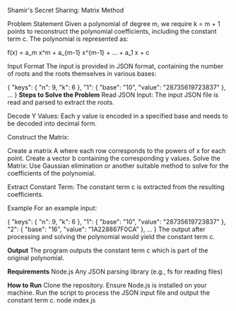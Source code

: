 Shamir's Secret Sharing: Matrix Method

Problem Statement
Given a polynomial of degree m, we require k = m + 1 points to reconstruct the polynomial coefficients, including the constant term c. The polynomial is represented as:

f(x) = a_m x^m + a_{m-1} x^{m-1} + ... + a_1 x + c

Input Format
The input is provided in JSON format, containing the number of roots and the roots themselves in various bases:

{
    "keys": {
        "n": 9,
        "k": 6
    },
    "1": {
        "base": "10",
        "value": "28735619723837"
    },
    ...
}
**Steps to Solve the Problem**
Read JSON Input: The input JSON file is read and parsed to extract the roots.

Decode Y Values: Each y value is encoded in a specified base and needs to be decoded into decimal form.

Construct the Matrix:

Create a matrix A where each row corresponds to the powers of x for each point.
Create a vector b containing the corresponding y values.
Solve the Matrix: Use Gaussian elimination or another suitable method to solve for the coefficients of the polynomial.

Extract Constant Term: The constant term c is extracted from the resulting coefficients.

Example
For an example input:

{
    "keys": {
        "n": 9,
        "k": 6
    },
    "1": {
        "base": "10",
        "value": "28735619723837"
    },
    "2": {
        "base": "16",
        "value": "1A228867F0CA"
    },
    ...
}
The output after processing and solving the polynomial would yield the constant term c.

**Output**
The program outputs the constant term c which is part of the original polynomial.

**Requirements**
Node.js
Any JSON parsing library (e.g., fs for reading files)

**How to Run**
Clone the repository.
Ensure Node.js is installed on your machine.
Run the script to process the JSON input file and output the constant term c.
node index.js
